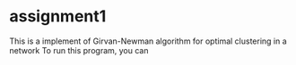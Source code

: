 # assignment1
This is a implement of Girvan-Newman algorithm for optimal clustering in a network
To run this program, you can 

